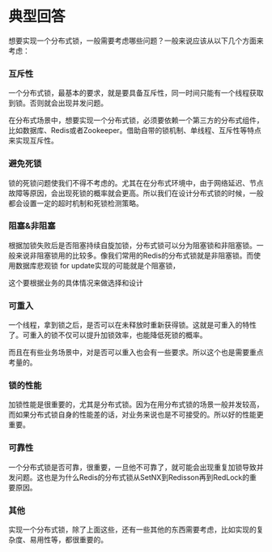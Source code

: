 # 典型回答


想要实现一个分布式锁，一般需要考虑哪些问题？一般来说应该从以下几个方面来考虑：





### 互斥性


一个分布式锁，最基本的要求，就是要具备互斥性，同一时间只能有一个线程获取到锁。否则就会出现并发问题。



在分布式场景中，想要实现一个分布式锁，必须要依赖一个第三方的分布式组件，比如数据库、Redis或者Zookeeper。借助自带的锁机制、单线程、互斥性等特点来实现互斥性。



### 避免死锁


锁的死锁问题使我们不得不考虑的。尤其在在分布式环境中，由于网络延迟、节点故障等原因，会出现死锁的概率就会更高。所以我们在设计分布式锁的时候，一般都会设置一定的超时机制和死锁检测策略。



### 阻塞&非阻塞


根据加锁失败后是否阻塞持续自旋加锁，分布式锁可以分为阻塞锁和非阻塞锁。一般来说非阻塞锁用的比较多。像我们常用的Redis的分布式锁就是非阻塞锁。而使用数据库悲观锁 for update实现的可能就是个阻塞锁，



这个要根据业务的具体情况来做选择和设计



### 可重入


一个线程，拿到锁之后，是否可以在未释放时重新获得锁。这就是可重入的特性了。可重入的锁不仅可以提升加锁效率，也能降低死锁的概率。



而且在有些业务场景中，对是否可以重入也会有一些要求。所以这个也是需要重点考量的。



### 锁的性能


加锁性能是很重要的，尤其是分布式锁。因为在用分布式锁的场景一般并发较高，而如果分布式锁自身的性能差的话，对业务来说也是不可接受的。所以好的性能更重要。





### 可靠性


一个分布式锁是否可靠，很重要，一旦他不可靠了，就可能会出现重复加锁导致并发问题。这也是为什么Redis的分布式锁从SetNX到Redisson再到RedLock的重要原因。



### 其他


实现一个分布式锁，除了上面这些，还有一些其他的东西需要考虑，比如实现的复杂度、易用性等，都很重要的。





